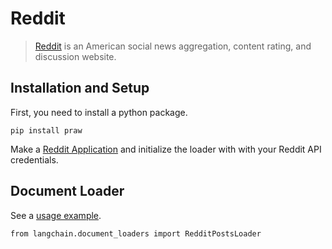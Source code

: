 Reddit
======

> [Reddit](/docs/integrations/providers/www.reddit.com) is an American social news aggregation, content rating, and discussion website.

Installation and Setup[](#installation-and-setup "Direct link to Installation and Setup")
------------------------------------------------------------------------------------------

First, you need to install a python package.

    pip install praw

Make a [Reddit Application](https://www.reddit.com/prefs/apps/) and initialize the loader with with your Reddit API credentials.

Document Loader[](#document-loader "Direct link to Document Loader")
---------------------------------------------------------------------

See a [usage example](/docs/integrations/document_loaders/reddit).

    from langchain.document_loaders import RedditPostsLoader